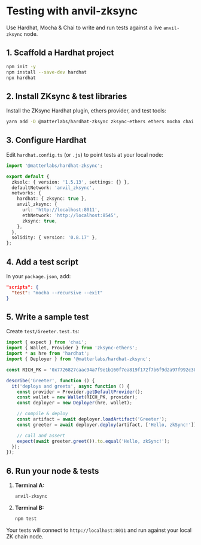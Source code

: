 # Testing with anvil-zksync

Use Hardhat, Mocha & Chai to write and run tests against a live `anvil-zksync` node.

## 1. Scaffold a Hardhat project

```bash
npm init -y
npm install --save-dev hardhat
npx hardhat
```

## 2. Install ZKsync & test libraries

Install the ZKsync Hardhat plugin, ethers provider, and test tools:

```bash [yarn]
yarn add -D @matterlabs/hardhat-zksync zksync-ethers ethers mocha chai @types/mocha @types/chai
```

## 3. Configure Hardhat

Edit `hardhat.config.ts` (or `.js`) to point tests at your local node:

```ts
import '@matterlabs/hardhat-zksync';

export default {
  zksolc: { version: '1.5.13', settings: {} },
  defaultNetwork: 'anvil_zksync',
  networks: {
    hardhat: { zksync: true },
    anvil_zksync: {
      url: 'http://localhost:8011',
      ethNetwork: 'http://localhost:8545',
      zksync: true,
    },
  },
  solidity: { version: '0.8.17' },
};
```

## 4. Add a test script

In your `package.json`, add:

```json
"scripts": {
  "test": "mocha --recursive --exit"
}
```

## 5. Write a sample test

Create `test/Greeter.test.ts`:

```ts
import { expect } from 'chai';
import { Wallet, Provider } from 'zksync-ethers';
import * as hre from 'hardhat';
import { Deployer } from '@matterlabs/hardhat-zksync';

const RICH_PK = '0x7726827caac94a7f9e1b160f7ea819f172f7b6f9d2a97f992c38edeab82d4110';

describe('Greeter', function () {
  it('deploys and greets', async function () {
    const provider = Provider.getDefaultProvider();
    const wallet = new Wallet(RICH_PK, provider);
    const deployer = new Deployer(hre, wallet);

    // compile & deploy
    const artifact = await deployer.loadArtifact('Greeter');
    const greeter = await deployer.deploy(artifact, ['Hello, zkSync!']);

    // call and assert
    expect(await greeter.greet()).to.equal('Hello, zkSync!');
  });
});
```

## 6. Run your node & tests

1. **Terminal A:**

   ```bash
   anvil-zksync
   ```

2. **Terminal B:**

   ```bash
   npm test
   ```

Your tests will connect to `http://localhost:8011` and run against your local ZK chain node.
